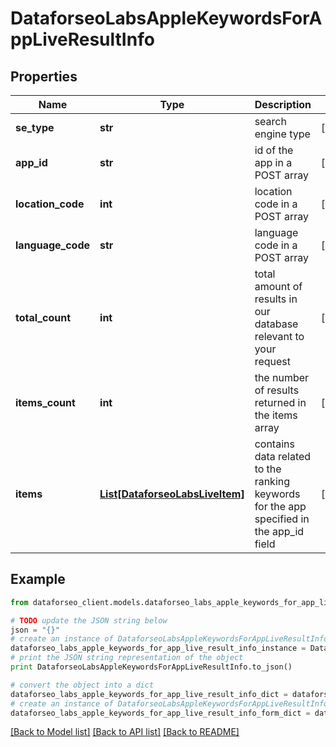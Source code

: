 # DataforseoLabsAppleKeywordsForAppLiveResultInfo


## Properties

Name | Type | Description | Notes
------------ | ------------- | ------------- | -------------
**se_type** | **str** | search engine type | [optional] 
**app_id** | **str** | id of the app in a POST array | [optional] 
**location_code** | **int** | location code in a POST array | [optional] 
**language_code** | **str** | language code in a POST array | [optional] 
**total_count** | **int** | total amount of results in our database relevant to your request | [optional] 
**items_count** | **int** | the number of results returned in the items array | [optional] 
**items** | [**List[DataforseoLabsLiveItem]**](DataforseoLabsLiveItem.md) | contains data related to the ranking keywords for the app specified in the app_id field | [optional] 

## Example

```python
from dataforseo_client.models.dataforseo_labs_apple_keywords_for_app_live_result_info import DataforseoLabsAppleKeywordsForAppLiveResultInfo

# TODO update the JSON string below
json = "{}"
# create an instance of DataforseoLabsAppleKeywordsForAppLiveResultInfo from a JSON string
dataforseo_labs_apple_keywords_for_app_live_result_info_instance = DataforseoLabsAppleKeywordsForAppLiveResultInfo.from_json(json)
# print the JSON string representation of the object
print DataforseoLabsAppleKeywordsForAppLiveResultInfo.to_json()

# convert the object into a dict
dataforseo_labs_apple_keywords_for_app_live_result_info_dict = dataforseo_labs_apple_keywords_for_app_live_result_info_instance.to_dict()
# create an instance of DataforseoLabsAppleKeywordsForAppLiveResultInfo from a dict
dataforseo_labs_apple_keywords_for_app_live_result_info_form_dict = dataforseo_labs_apple_keywords_for_app_live_result_info.from_dict(dataforseo_labs_apple_keywords_for_app_live_result_info_dict)
```
[[Back to Model list]](../README.md#documentation-for-models) [[Back to API list]](../README.md#documentation-for-api-endpoints) [[Back to README]](../README.md)


